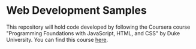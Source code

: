 # Web Development Samples

This repository will hold code developed by following the Coursera course "Programming Foundations with JavaScript, HTML, and CSS" by Duke University. You can find this course [here](https://www.coursera.org/learn/duke-programming-web).
